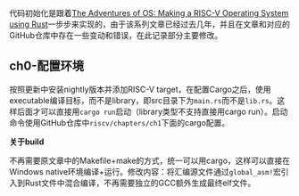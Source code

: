 代码初始化是跟着[The Adventures of OS: Making a RISC-V Operating System using Rust](https://osblog.stephenmarz.com/index.html)一步步来实现的，由于该系列文章已经过去几年，并且在文章和对应的GitHub仓库中存在一些变动和错误，在此记录部分主要修改。

## ch0-配置环境
按照更新中安装nightly版本并添加RISC-V target，在配置Cargo之后，使用executable编译目标，而不是library，即src目录下为`main.rs`而不是`lib.rs`。这样后面才可以直接用`cargo run`启动（library类型不支持直接用cargo run）。启动命令使用GitHub仓库中`riscv/chapters/ch1`下面的cargo配置。

**关于build**

不再需要原文章中的Makefile+make的方式，统一可以用cargo，这样可以直接在Windows native环境编译+运行。修改内容：将汇编源文件通过`global_asm!`宏引入到Rust文件中混合编译，不再需要独立的GCC额外生成最终elf文件。
